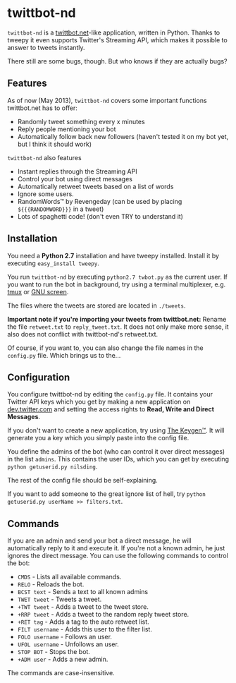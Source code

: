 twittbot-nd
===========

`twittbot-nd` is a [twittbot.net](http://twittbot.net)-like application, written in Python. Thanks to tweepy it even supports Twitter's Streaming API, which makes it possible to answer to tweets instantly.

There still are some bugs, though. But who knows if they are actually bugs?

Features
--------

As of now (May 2013), `twittbot-nd` covers some important functions twittbot.net has to offer:

* Randomly tweet something every x minutes
* Reply people mentioning your bot
* Automatically follow back new followers (haven't tested it on my bot yet, but I think it should work)

`twittbot-nd` also features

* Instant replies through the Streaming API
* Control your bot using direct messages
* Automatically retweet tweets based on a list of words
* Ignore some users.
* RandomWords™ by Revengeday (can be used by placing `${{{RANDOMWORD}}}` in a tweet)
* Lots of spaghetti code! (don't even TRY to understand it)

Installation
------------

You need a **Python 2.7** installation and have tweepy installed. Install it by executing `easy_install tweepy`.

You run `twittbot-nd` by executing `python2.7 twbot.py` as the current user. If you want to run the bot in background, try using a terminal multiplexer, e.g. [tmux](http://tmux.sourceforge.net) or [GNU screen](http://www.gnu.org/software/screen/).

The files where the tweets are stored are located in `./tweets`.

**Important note if you're importing your tweets from twittbot.net:** Rename the file `retweet.txt` to `reply_tweet.txt`. It does not only make more sense, it also does not conflict with twittbot-nd's retweet.txt. 

Of course, if you want to, you can also change the file names in the `config.py` file. Which brings us to the...

Configuration
-------------

You configure twittbot-nd by editing the `config.py` file. It contains your Twitter API keys which you get by making a new application on [dev.twitter.com](https://dev.twitter.com) and setting the access rights to **Read, Write and Direct Messages**. 

If you don't want to create a new application, try using [The Keygen™](http://twittbot-nd.nilsding.org). It will generate you a key which you simply paste into the config file.

You define the admins of the bot (who can control it over direct messages) in the list `admins`. This contains the user IDs, which you can get by executing `python getuserid.py nilsding`. 

The rest of the config file should be self-explaining.

If you want to add someone to the great ignore list of hell, try `python getuserid.py userName >> filters.txt`.

Commands
--------

If you are an admin and send your bot a direct message, he will automatically reply to it and execute it. If you're not a known admin, he just ignores the direct message.
You can use the following commands to control the bot:

* `CMDS` - Lists all available commands.
* `RELO` - Reloads the bot.
* `BCST text` - Sends a text to all known admins
* `TWET tweet` - Tweets a tweet.
* `+TWT tweet` - Adds a tweet to the tweet store.
* `+RRP tweet` - Adds a tweet to the random reply tweet store.
* `+RET tag` - Adds a tag to the auto retweet list.
* `FILT username` - Adds this user to the filter list.
* `FOLO username` - Follows an user.
* `UFOL username` - Unfollows an user.
* `STOP BOT` - Stops the bot. 
* `+ADM user` - Adds a new admin.

The commands are case-insensitive.
